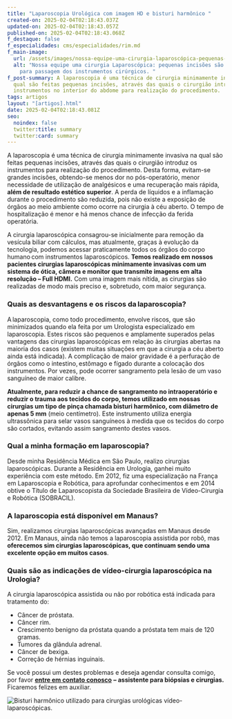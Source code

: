 ```yaml
---
title: "Laparoscopia Urológica com imagem HD e bisturi harmônico "
created-on: 2025-02-04T02:18:43.037Z
updated-on: 2025-02-04T02:18:43.057Z
published-on: 2025-02-04T02:18:43.068Z
f_destaque: false
f_especialidades: cms/especialidades/rim.md
f_main-image:
  url: /assets/images/nossa-equipe-uma-cirurgia-laparoscópica-pequenas-incisões-são-utilizadas-para-passagem-dos-instrumentos-cirúrgicos.jpg
  alt: "Nossa equipe uma cirurgia Laparoscópica: pequenas incisões são utilizadas
    para passagem dos instrumentos cirúrgicos. "
f_post-summary: A laparoscopia é uma técnica de cirurgia minimamente invasiva na
  qual são feitas pequenas incisões, através das quais o cirurgião introduz os
  instrumentos no interior do abdome para realização do procedimento.
tags: artigos
layout: "[artigos].html"
date: 2025-02-04T02:18:43.081Z
seo:
  noindex: false
  twitter:title: summary
  twitter:card: summary
---
```

A laparoscopia é uma técnica de cirurgia minimamente invasiva na qual são feitas pequenas incisões, através das quais o cirurgião introduz os instrumentos para realização do procedimento. Desta forma, evitam-se grandes incisões, obtendo-se menos dor no pós-operatório, menor necessidade de utilização de analgésicos e uma recuperação mais rápida, **além de resultado estético superior**. A perda de líquidos e a inflamação durante o procedimento são reduzida, pois não existe a exposição de órgãos ao meio ambiente como ocorre na cirurgia à céu aberto. O tempo de hospitalização é menor e há menos chance de infecção da ferida operatória. 

A cirurgia laparoscópica consagrou-se inicialmente para remoção da vesícula biliar com cálculos, mas atualmente, graças à evolução da tecnologia, podemos acessar praticamente todos os órgãos do corpo humano com instrumentos laparoscópicos. **Temos realizado em nossos pacientes cirurgias laparoscópicas minimamente invasivas com um sistema de ótica, câmera e monitor que transmite imagens em alta resolução – Full HDMI.** Com uma imagem mais nítida, as cirurgias são realizadas de modo mais preciso e, sobretudo, com maior segurança. 

### **Quais as desvantagens e os riscos da laparoscopia?** 

A laparoscopia, como todo procedimento, envolve riscos, que são minimizados quando ela feita por um Urologista especializado em laparoscopia. Estes riscos são pequenos e amplamente superados pelas vantagens das cirurgias laparoscópicas em relação às cirurgias abertas na maioria dos casos (existem muitas situações em que a cirurgia a céu aberto ainda está indicada). A complicação de maior gravidade é a perfuração de órgãos como o intestino, estômago e fígado durante a colocação dos instrumentos. Por vezes, pode ocorrer sangramento pela lesão de um vaso sanguíneo de maior calibre.  

**Atualmente, para reduzir a chance de sangramento no intraoperatório e reduzir o trauma aos tecidos do corpo, temos utilizado em nossas cirurgias um tipo de pinça chamada bisturi harmônico, com diâmetro de apenas 5 mm** (meio centímetro). Este instrumento utiliza energia ultrassônica para selar vasos sanguíneos à medida que os tecidos do corpo são cortados, evitando assim sangramento destes vasos.

### **Qual a minha formação em laparoscopia?** 

Desde minha Residência Médica em São Paulo, realizo cirurgias laparoscópicas. Durante a Residência em Urologia, ganhei muito experiência com este método. Em 2012, fiz uma especialização na França em Laparoscopia e Robótica, para aprofundar conhecimentos e em 2014 obtive o Título de Laparoscopista da Sociedade Brasileira de Vídeo-Cirurgia e Robótica (SOBRACIL).

### **A laparoscopia está disponível em Manaus?**

Sim, realizamos cirurgias laparoscópicas avançadas em Manaus desde 2012. Em Manaus, ainda não temos a laparoscopia assistida por robô, mas **oferecemos sim cirurgias laparoscópicas, que continuam sendo uma excelente opção em muitos casos**.

### **Quais são as indicações de vídeo-cirurgia laparoscópica na Urologia?** 

A cirurgia laparoscópica assistida ou não por robótica está indicada para tratamento do:

* Câncer de próstata.
* Câncer rim.
* Crescimento benigno da próstata quando a próstata tem mais de 120 gramas.
* Tumores da glândula adrenal.
* Câncer de bexiga.
* Correção de hérnias inguinais.

Se você possui um destes problemas e deseja agendar consulta comigo, por favor **[entre em contato conosco](https://api.whatsapp.com/send?phone=5592982252490)** **– assistente para biópsias e cirurgias.** Ficaremos felizes em auxiliar.

![Bisturi harmônico utilizado para cirurgias urológicas vídeo-laparoscópicas. ](/assets/images/harmonic2.png "Bisturi harmônico utilizado para cirurgias urológicas vídeo-laparoscópicas. ")